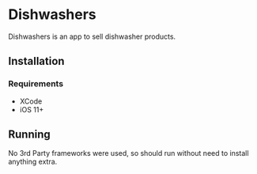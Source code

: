 # Dishwashers 

Dishwashers is an app to sell dishwasher products. 

## Installation

### Requirements
* XCode
* iOS 11+



## Running
No 3rd Party frameworks were used, so should run without need to install anything extra.
